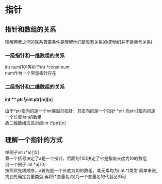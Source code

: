 # 指针
## 指针和数组的关系
理解两者之间的联系首要条件是理解他们是没有关系的(即他们并不是替代关系)
### 一级指针和一维数组的关系
int num[10]等价于int *const num  
num作为一个常量指针存在
### 二级指针和二维数组的关系
#### int ** ptr与int ptr[m][n]
由于*ptr指向的是一个int类型的指针，其指向的是一个指针 *ptr 
而ptr[]指向的是一个长度为n的数组  
故二维数组应该对应int (*ptr)[n]
## 理解一个指针的方式
举例子int (*a)[10]  
第一个括号决定了a是一个指针，后面的[10]决定了它是指向长度为10的数组  
另一个例子 int *a[10]  
按照优先级顺序，a首先是一个长度为10的数组，其元素均为(int *)类型
简单来说,找到先确定变量类型,再将(*变量名)视为一个变量名的代替品即可